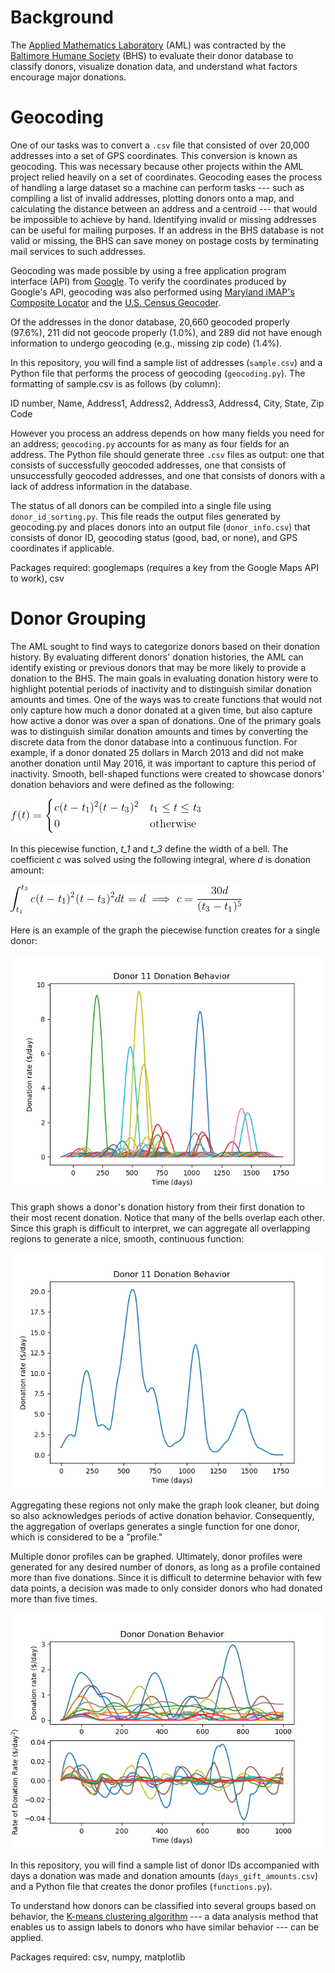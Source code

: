 # Background
The [Applied Mathematics Laboratory](https://www.towson.edu/fcsm/departments/mathematics/research/lab/) (AML) was contracted by the [Baltimore Humane Society](https://bmorehumane.org/) (BHS) to evaluate their donor database to classify donors, visualize donation data, and understand what factors encourage major donations.

# Geocoding
One of our tasks was to convert a `.csv` file that consisted of over 20,000 addresses into a set of GPS coordinates. This conversion is known as geocoding. This was necessary because other projects within the AML project relied heavily on a set of coordinates. Geocoding eases the process of handling a large dataset so a machine can perform tasks --- such as compiling a list of invalid addresses, plotting donors onto a map, and calculating the distance between an address and a centroid --- that would be impossible to achieve by hand. Identifying invalid or missing addresses can be useful for mailing purposes. If an address in the BHS database is not valid or missing, the BHS can save money on postage costs by terminating mail services to such addresses.

Geocoding was made possible by using a free application program interface (API) from [Google](https://developers.google.com/maps/documentation/geocoding/start). To verify the coordinates produced by Google's API, geocoding was also performed using [Maryland iMAP's Composite Locator](https://imap.maryland.gov/pages/composite-locator.aspx) and the [U.S. Census Geocoder](https://geocoding.geo.census.gov/).

Of the addresses in the donor database, 20,660 geocoded properly (97.6%), 211 did not geocode properly (1.0%), and 289 did not have enough information to undergo geocoding (e.g., missing zip code) (1.4%).

In this repository, you will find a sample list of addresses (`sample.csv`) and a Python file that performs the process of geocoding (`geocoding.py`). The formatting of sample.csv is as follows (by column): 

ID number, Name, Address1, Address2, Address3, Address4, City, State, Zip Code

However you process an address depends on how many fields you need for an address; `geocoding.py` accounts for as many as four fields for an address. The Python file should generate three `.csv` files as output: one that consists of successfully geocoded addresses, one that consists of unsuccessfully geocoded addresses, and one that consists of donors with a lack of address information in the database.

The status of all donors can be compiled into a single file using `donor_id_sorting.py`. This file reads the output files generated by geocoding.py and places donors into an output file (`donor_info.csv`) that consists of donor ID, geocoding status (good, bad, or none), and GPS coordinates if applicable.

Packages required: googlemaps (requires a key from the Google Maps API to work), csv

# Donor Grouping
The AML sought to find ways to categorize donors based on their donation history. By evaluating different donors' donation histories, the AML can identify existing or previous donors that may be more likely to provide a donation to the BHS. The main goals in evaluating donation history were to highlight potential periods of inactivity and to distinguish similar donation amounts and times. One of the ways was to create functions that would not only capture how much a donor donated at a given time, but also capture how active a donor was over a span of donations. One of the primary goals was to distinguish similar donation amounts and times by converting the discrete data from the donor database into a continuous function. For example, if a donor donated 25 dollars in March 2013 and did not make another donation until May 2016, it was important to capture this period of inactivity. Smooth, bell-shaped functions were created to showcase donors' donation behaviors and were defined as the following:

<img src="/images/CodeCogsEqn.gif">

In this piecewise function, _t_1_ and _t_3_ define the width of a bell. The coefficient _c_ was solved using the following integral, where _d_ is donation amount:

<img src="/images/CodeCogsEqn(1).gif">

Here is an example of the graph the piecewise function creates for a single donor:

<img src="/images/bells_graph.png">

This graph shows a donor's donation history from their first donation to their most recent donation. Notice that many of the bells overlap each other. Since this graph is difficult to interpret, we can aggregate all overlapping regions to generate a nice, smooth, continuous function:

<img src="/images/aggregated_bells.png">

Aggregating these regions not only make the graph look cleaner, but doing so also acknowledges periods of active donation behavior. Consequently, the aggregation of overlaps generates a single function for one donor, which is considered to be a "profile."

Multiple donor profiles can be graphed. Ultimately, donor profiles were generated for any desired number of donors, as long as a profile contained more than five donations. Since it is difficult to determine behavior with few data points, a decision was made to only consider donors who had donated more than five times.

<img src="/images/donors_donation_behaviors.png">

In this repository, you will find a sample list of donor IDs accompanied with days a donation was made and donation amounts (`days_gift_amounts.csv`) and a Python file that creates the donor profiles (`functions.py`).

To understand how donors can be classified into several groups based on behavior, the [K-means clustering algorithm](https://towardsdatascience.com/understanding-k-means-clustering-in-machine-learning-6a6e67336aa1) --- a data analysis method that enables us to assign labels to donors who have similar behavior --- can be applied.

Packages required: csv, numpy, matplotlib
